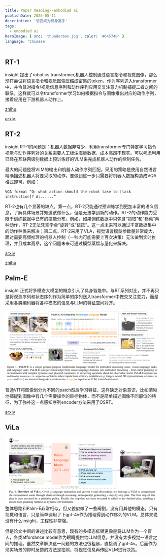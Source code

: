 ```yaml
---
title: Paper Reading--embodied ai
publishDate: 2025-05-11
description: '想要成为具身高手'
tags:
  - embodied ai
heroImage: { src: 'thunderbox.jpg', color: '#64574D' }
language: 'Chinese'
---
```


## RT-1
insight
提出了robotics transformer,机器人控制通过语言指令和视觉图像，那么现在尝试将语言指令和视觉图像压缩成密集的token，作为序列送入transformer中，并令其对指令/视觉信息序列和动作序列应用交叉注意力机制捕捉二者之间的联系，这样就可以令transformer学习如何根据指令与图像推出对应的动作序列，接着应用在下游机器人动作上。


[zhihu](https://zhuanlan.zhihu.com/p/675317460).

[arxiv](https://arxiv.org/abs/2212.06817).

## RT-2
insight
RT-1的问题是：机器人数据非常少，利用transformer专门特定学习指令-视觉与动作序列对的关系需要人工标注海量数据，成本高昂不现实。可以考虑利用已经在互联网级别数据上预训练好的VLM来完成机器人动作的控制任务。

最大的问题是将VLM的输出和机器人动作序列匹配。采用的策略是使用自然语言精确描述机器人将要采取的动作，要做到这一步只需要将机器人数据构造成VQA格式即可，例如：

```
VQA format “Q: what action should the robot take to [task instruction]? A:......”
```

RT-2也有几个显著的缺点。第一点，RT-2只能通过预训练学到更加丰富的语义信息，了解具体场景并知道该做什么，但是无法学到新的动作。RT-2的动作能力受限于训练数据中已有的技能分布。例如，如果训练数据中只包含“抓取”和“移动”两种动作，RT-2无法凭空学会“旋转”或“跳跃”。这一点未来可以通过丰富数据集中的动作种类来解决；第二点，RT-2采用了VLA，视觉语言模型参数量非常庞大，面对需要高频推理的机器人控制（一秒内可能需要上百次决策）无法做到实时推理，并且成本高昂，这个问题未来可通过模型蒸馏与量化来解决。

[arxiv](https://arxiv.org/abs/2307.15818)

[zhihu](https://zhuanlan.zhihu.com/p/668907606)

## Palm-E
insight
正式将多模态大模型的概念引入了具身智能中。与RT系列对比，并不再只是将观测序列和状态序列作为简单的序列送入transformer中做交叉注意力，而是采用各类编码器将各种模态的信息与LLM的特征空间对齐。

![alt text](palme.png)

普通VIT将图像划分为不同的patch然后学习特征，这样缺乏对象意识，比如清晰地捕捉到图像中有几个需要操作的目标物体，而不是简单描述图像不同部位的特征，为了弥补这一点感知序列encoder方法采用了OSRT。

[arxiv](https://arxiv.org/abs/2303.03378)

## ViLa

![alt text](vila.png)
整体思路和Palm-E非常相似，但又貌似做了一些阉割，没有用其他的模态，只有视觉和语言，只是简单调用了下gpt-4v作为推理得到动作序列的VLM。总体来说没有什么insight，工程性非常强。

但是论文中间的讲述比较有意思，现有的多模态框架更像是将LLM作为一个盲人，各类affordance model作为眼睛提供给LLM信息，并没有太多视觉--语言之间的推理。虽然文章解决这一问题的方法也很粗暴，直接调了gpt-4v。后面作为现实场景的即时反馈的方法是拍照，将视觉信息再传回VLM进行决策。

